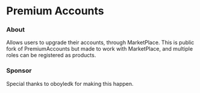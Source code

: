 # Premium Accounts #

### About ###
Allows users to upgrade their accounts, through MarketPlace. 
This is public fork of PremiumAccounts but made to work 
with MarketPlace, and multiple roles can be registered
as products.

### Sponsor ###
Special thanks to oboyledk for making this happen.
